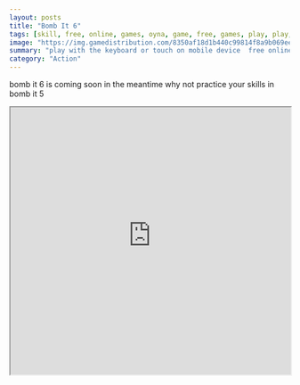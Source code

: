 ```yaml
---
layout: posts
title: "Bomb It 6"
tags: [skill, free, online, games, oyna, game, free, games, play, play, games]
image: "https://img.gamedistribution.com/8350af18d1b440c99814f8a9b069ee19.jpg"
summary: "play with the keyboard or touch on mobile device  free online games oyna game free games play play games"
category: "Action"
---
```


bomb it 6 is coming soon in the meantime why not practice your skills in bomb it 5

<iframe width="100%" height="480px;" src="https://html5.gamedistribution.com/8350af18d1b440c99814f8a9b069ee19/"></iframe>